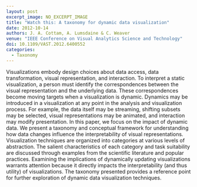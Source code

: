 ```yaml
---
layout: post
excerpt_image: NO_EXCERPT_IMAGE
title: "Watch this: A taxonomy for dynamic data visualization"
date: 2012-10-14
authors: J. A. Cottam, A. Lumsdaine & C. Weaver
venue: "IEEE Conference on Visual Analytics Science and Technology"
doi: 10.1109/VAST.2012.6400552
categories:
  - Taxonomy
---
```

Visualizations embody design choices about data access, data transformation, visual representation, and interaction. To interpret a static visualization, a person must identify the correspondences between the visual representation and the underlying data. These correspondences become moving targets when a visualization is dynamic. Dynamics may be introduced in a visualization at any point in the analysis and visualization process. For example, the data itself may be streaming, shifting subsets may be selected, visual representations may be animated, and interaction may modify presentation. In this paper, we focus on the impact of dynamic data. We present a taxonomy and conceptual framework for understanding how data changes influence the interpretability of visual representations. Visualization techniques are organized into categories at various levels of abstraction. The salient characteristics of each category and task suitability are discussed through examples from the scientific literature and popular practices. Examining the implications of dynamically updating visualizations warrants attention because it directly impacts the interpretability (and thus utility) of visualizations. The taxonomy presented provides a reference point for further exploration of dynamic data visualization techniques.
